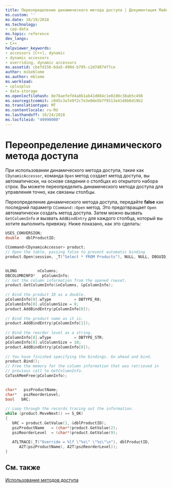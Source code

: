 ```yaml
---
title: Переопределение динамического метода доступа | Документация Майкрософт
ms.custom: ''
ms.date: 10/19/2018
ms.technology:
- cpp-data
ms.topic: reference
dev_langs:
- C++
helpviewer_keywords:
- accessors [C++], dynamic
- dynamic accessors
- overriding, dynamic accessors
ms.assetid: cbefd156-6da5-490d-b795-c2d7d874f7ce
author: mikeblome
ms.author: mblome
ms.workload:
- cplusplus
- data-storage
ms.openlocfilehash: 8e76aefefd4a8b1ab41d084c1e02d0c38ab5c498
ms.sourcegitcommit: c045c3a7e9f2c7e3e0de5b7f9513e41d8b6d19b2
ms.translationtype: MT
ms.contentlocale: ru-RU
ms.lasthandoff: 10/24/2018
ms.locfileid: "49990000"
---
```

# <a name="overriding-a-dynamic-accessor"></a>Переопределение динамического метода доступа

При использовании динамического метода доступа, такие как `CDynamicAccessor`, команда `Open` метод создает метод доступа, вы автоматически, на основе сведения о столбцах из открытого набора строк. Вы можете переопределить динамического метода доступа для управления точно, как связаны столбцы.  
  
Переопределение динамического метода доступа, передайте **false** как последний параметр `CCommand::Open` метод. Это предотвращает `Open` автоматически создать метод доступа. Затем можно вызвать `GetColumnInfo` и вызвать `AddBindEntry` для каждого столбца, который вы хотите выполнить привязку. Ниже показано, как это сделать:  
  
```cpp  
USES_CONVERSION;  
double   dblProductID;  
  
CCommand<CDynamicAccessor> product;  
// Open the table, passing false to prevent automatic binding   
product.Open(session, _T("Select * FROM Products"), NULL, NULL, DBGUID_DEFAULT, false);  
  

ULONG         nColumns;  
DBCOLUMNINFO*   pColumnInfo;  
// Get the column information from the opened rowset.  
product.GetColumnInfo(&nColumns, &pColumnInfo);  
  
// Bind the product ID as a double.  
pColumnInfo[0].wType          = DBTYPE_R8;  
pColumnInfo[0].ulColumnSize = 8;  
product.AddBindEntry(pColumnInfo[0]);  
  
// Bind the product name as it is.  
product.AddBindEntry(pColumnInfo[1]);  
  
// Bind the reorder level as a string.  
pColumnInfo[8].wType          = DBTYPE_STR;  
pColumnInfo[8].ulColumnSize = 10;  
product.AddBindEntry(pColumnInfo[8]);  
  
// You have finished specifying the bindings. Go ahead and bind.  
product.Bind();  
// Free the memory for the column information that was retrieved in   
// previous call to GetColumnInfo.  
CoTaskMemFree(pColumnInfo);  
  

char*   pszProductName;  
char*   pszReorderLevel;  
bool   bRC;  
  
// Loop through the records tracing out the information.  
while (product.MoveNext() == S_OK)  
{  
   bRC = product.GetValue(1, &dblProductID);  
   pszProductName   = (char*)product.GetValue(2);  
   pszReorderLevel  = (char*)product.GetValue(9);  
  
   ATLTRACE(_T("Override = %lf \"%s\" \"%s\"\n"), dblProductID,  
      A2T(pszProductName), A2T(pszReorderLevel));  
}  
```  
  
## <a name="see-also"></a>См. также  

[Использование методов доступа](../../data/oledb/using-accessors.md)